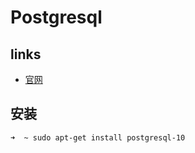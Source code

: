 # Postgresql

## links
- [官网](https://www.postgresql.org/)

## 安装
```bash
➜  ~ sudo apt-get install postgresql-10
```

